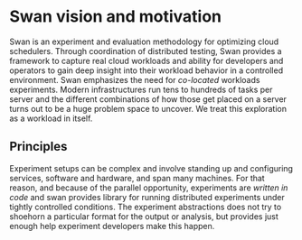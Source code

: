 # Swan vision and motivation

Swan is an experiment and evaluation methodology for optimizing cloud schedulers.
Through coordination of distributed testing, Swan provides a framework to capture real cloud workloads and ability for developers and operators to gain deep insight into their workload behavior in a controlled environment.
Swan emphasizes the need for _co-located_ workloads experiments.
Modern infrastructures run tens to hundreds of tasks per server and the different combinations of how those get placed on a server turns out to be a huge problem space to uncover.
We treat this exploration as a workload in itself.

## Principles

Experiment setups can be complex and involve standing up and configuring services, software and hardware, and span many machines.
For that reason, and because of the parallel opportunity, experiments are _written in code_ and swan provides library for running distributed experiments under tightly controlled conditions.
The experiment abstractions does not try to shoehorn a particular format for the output or analysis, but provides just enough help experiment developers make this happen.
